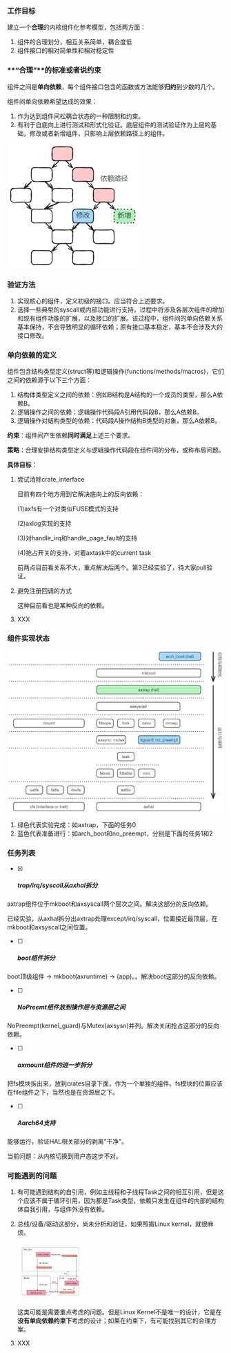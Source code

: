 ### 工作目标

建立一个**合理**的内核组件化参考模型，包括两方面：

1. 组件的合理划分，相互关系简单，耦合度低
2. 组件接口的相对简单性和相对稳定性



### **“合理”**的标准或者说约束

组件之间是**单向依赖**，每个组件接口包含的函数或方法能够**归约**到少数的几个。

组件间单向依赖希望达成的效果：

1. 作为达到组件间松耦合状态的一种限制和约束。
2. 有利于自底向上进行测试和形式化验证。底层组件的测试验证作为上层的基础，修改或者新增组件，只影响上层依赖路径上的组件。

<img src="./img/image-20240401145719647.png" alt="image-20240401145719647" style="zoom:80%;" />



### 验证方法

1. 实现核心的组件，定义初级的接口。应当符合上述要求。
2. 选择一些典型的syscall或内部功能进行支持，过程中将涉及各层次组件的增加和现有组件功能的扩展，以及接口的扩展。该过程中，组件间的单向依赖关系基本保持，不会导致明显的循环依赖；原有接口基本稳定，基本不会涉及大的接口修改。



### 单向依赖的定义

组件包含结构类型定义(struct等)和逻辑操作(functions/methods/macros)，它们之间的依赖源于以下三个方面：

1. 结构体类型定义之间的依赖：例如B结构是A结构的一个成员的类型，那么A依赖B。
2. 逻辑操作之间的依赖：逻辑操作代码段A引用代码段B，那么A依赖B。
3. 逻辑操作对结构类型的依赖：代码段A操作结构B类型的对象，那么A依赖B。

**约束**：组件间产生依赖**同时满足**上述三个要求。

**策略**：合理安排结构类型定义与逻辑操作代码段在组件间的分布，或称布局问题。

**具体目标**：

1. 尝试消除crate_interface

   目前有四个地方用到它解决底向上的反向依赖：

   (1)axfs有一个对类似FUSE模式的支持

   (2)axlog实现的支持

   (3)对handle_irq和handle_page_fault的支持

   (4)抢占开关的支持，对着axtask中的current task

   前两点目前看关系不大，重点解决后两个。第3已经实验了，待大家pull验证。

2. 避免注册回调的方式

   这种目前看也是某种反向的依赖。

3. XXX



### 组件实现状态

<img src="./img/image-20240401152943761.png" alt="image-20240401152943761" style="zoom:80%;" />

1. 绿色代表实验完成：如axtrap，下面的任务0
2. 蓝色代表准备进行：如arch_boot和no_preempt，分别是下面的任务1和2



### 任务列表



- [x] ##### trap/irq/syscall从axhal拆分

axtrap组件位于mkboot和axsyscall两个层次之间。解决这部分的反向依赖。

已经实验，从axhal拆分出axtrap处理except/irq/syscall，位置接近最顶层，在mkboot和axsyscall之间位置。



- [ ] ##### boot组件拆分

boot顶级组件 -> mkboot(axruntime) -> (app)。。解决boot这部分的反向依赖。



- [ ] ##### NoPreemt组件放到操作层与资源层之间

NoPreempt(kernel_guard)与Mutex(axsysn)并列。解决关闭抢占这部分的反向依赖。



- [ ] ##### axmount组件的进一步拆分

把fs模块拆出来，放到crates目录下面，作为一个单独的组件。fs模块的位置应该在file组件之下，当然也是在资源层之下。



- [ ] ##### Aarch64支持

能够运行，验证HAL相关部分的剥离"干净"。

当前问题：从内核切换到用户态这步不对。



### 可能遇到的问题

1. 有可能遇到结构的自引用，例如主线程和子线程Task之间的相互引用，但是这个应该不属于循环引用，因为都是Task类型，依赖只发生在组件的内部的结构体自我引用，与组件外没有依赖。

2. 总线/设备/驱动这部分，尚未分析和验证，如果照搬Linux kernel，就很麻烦。

   <img src="./img/bus-1712021699059-1.png" alt="bus" style="zoom: 15%;" />

   这类可能是需要重点考虑的问题。但是Linux Kernel不是唯一的设计，它是在**没有单向依赖约束下**考虑的设计；如果在约束下，有可能找到其它的合理方案。

3. XXX
